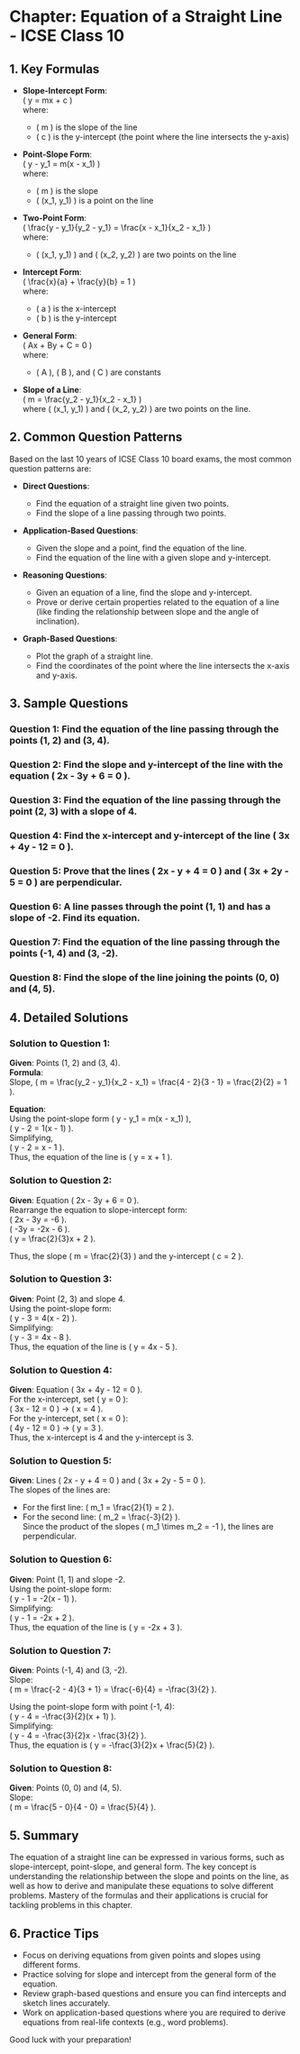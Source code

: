 # Chapter: Equation of a Straight Line - ICSE Class 10

## 1. Key Formulas

- **Slope-Intercept Form**:  
  \( y = mx + c \)  
  where:  
  - \( m \) is the slope of the line  
  - \( c \) is the y-intercept (the point where the line intersects the y-axis)

- **Point-Slope Form**:  
  \( y - y_1 = m(x - x_1) \)  
  where:  
  - \( m \) is the slope  
  - \( (x_1, y_1) \) is a point on the line

- **Two-Point Form**:  
  \( \frac{y - y_1}{y_2 - y_1} = \frac{x - x_1}{x_2 - x_1} \)  
  where:  
  - \( (x_1, y_1) \) and \( (x_2, y_2) \) are two points on the line

- **Intercept Form**:  
  \( \frac{x}{a} + \frac{y}{b} = 1 \)  
  where:  
  - \( a \) is the x-intercept  
  - \( b \) is the y-intercept

- **General Form**:  
  \( Ax + By + C = 0 \)  
  where:  
  - \( A \), \( B \), and \( C \) are constants

- **Slope of a Line**:  
  \( m = \frac{y_2 - y_1}{x_2 - x_1} \)  
  where \( (x_1, y_1) \) and \( (x_2, y_2) \) are two points on the line.

## 2. Common Question Patterns

Based on the last 10 years of ICSE Class 10 board exams, the most common question patterns are:

- **Direct Questions**:  
  - Find the equation of a straight line given two points.  
  - Find the slope of a line passing through two points.
  
- **Application-Based Questions**:  
  - Given the slope and a point, find the equation of the line.  
  - Find the equation of the line with a given slope and y-intercept.

- **Reasoning Questions**:  
  - Given an equation of a line, find the slope and y-intercept.  
  - Prove or derive certain properties related to the equation of a line (like finding the relationship between slope and the angle of inclination).

- **Graph-Based Questions**:  
  - Plot the graph of a straight line.  
  - Find the coordinates of the point where the line intersects the x-axis and y-axis.

## 3. Sample Questions

### Question 1: Find the equation of the line passing through the points (1, 2) and (3, 4).

### Question 2: Find the slope and y-intercept of the line with the equation \( 2x - 3y + 6 = 0 \).

### Question 3: Find the equation of the line passing through the point (2, 3) with a slope of 4.

### Question 4: Find the x-intercept and y-intercept of the line \( 3x + 4y - 12 = 0 \).

### Question 5: Prove that the lines \( 2x - y + 4 = 0 \) and \( 3x + 2y - 5 = 0 \) are perpendicular.

### Question 6: A line passes through the point (1, 1) and has a slope of -2. Find its equation.

### Question 7: Find the equation of the line passing through the points (-1, 4) and (3, -2).

### Question 8: Find the slope of the line joining the points (0, 0) and (4, 5).

## 4. Detailed Solutions

### Solution to Question 1:
**Given**: Points (1, 2) and (3, 4).  
**Formula**:  
Slope, \( m = \frac{y_2 - y_1}{x_2 - x_1} = \frac{4 - 2}{3 - 1} = \frac{2}{2} = 1 \).

**Equation**:  
Using the point-slope form \( y - y_1 = m(x - x_1) \),  
\( y - 2 = 1(x - 1) \).  
Simplifying,  
\( y - 2 = x - 1 \).  
Thus, the equation of the line is \( y = x + 1 \).

### Solution to Question 2:
**Given**: Equation \( 2x - 3y + 6 = 0 \).  
Rearrange the equation to slope-intercept form:  
\( 2x - 3y = -6 \).  
\( -3y = -2x - 6 \).  
\( y = \frac{2}{3}x + 2 \).

Thus, the slope \( m = \frac{2}{3} \) and the y-intercept \( c = 2 \).

### Solution to Question 3:
**Given**: Point (2, 3) and slope 4.  
Using the point-slope form:  
\( y - 3 = 4(x - 2) \).  
Simplifying:  
\( y - 3 = 4x - 8 \).  
Thus, the equation of the line is \( y = 4x - 5 \).

### Solution to Question 4:
**Given**: Equation \( 3x + 4y - 12 = 0 \).  
For the x-intercept, set \( y = 0 \):  
\( 3x - 12 = 0 \) → \( x = 4 \).  
For the y-intercept, set \( x = 0 \):  
\( 4y - 12 = 0 \) → \( y = 3 \).  
Thus, the x-intercept is 4 and the y-intercept is 3.

### Solution to Question 5:
**Given**: Lines \( 2x - y + 4 = 0 \) and \( 3x + 2y - 5 = 0 \).  
The slopes of the lines are:  
- For the first line: \( m_1 = \frac{2}{1} = 2 \).  
- For the second line: \( m_2 = \frac{-3}{2} \).  
Since the product of the slopes \( m_1 \times m_2 = -1 \), the lines are perpendicular.

### Solution to Question 6:
**Given**: Point (1, 1) and slope -2.  
Using the point-slope form:  
\( y - 1 = -2(x - 1) \).  
Simplifying:  
\( y - 1 = -2x + 2 \).  
Thus, the equation of the line is \( y = -2x + 3 \).

### Solution to Question 7:
**Given**: Points (-1, 4) and (3, -2).  
Slope:  
\( m = \frac{-2 - 4}{3 + 1} = \frac{-6}{4} = -\frac{3}{2} \).

Using the point-slope form with point (-1, 4):  
\( y - 4 = -\frac{3}{2}(x + 1) \).  
Simplifying:  
\( y - 4 = -\frac{3}{2}x - \frac{3}{2} \).  
Thus, the equation is \( y = -\frac{3}{2}x + \frac{5}{2} \).

### Solution to Question 8:
**Given**: Points (0, 0) and (4, 5).  
Slope:  
\( m = \frac{5 - 0}{4 - 0} = \frac{5}{4} \).

## 5. Summary

The equation of a straight line can be expressed in various forms, such as slope-intercept, point-slope, and general form. The key concept is understanding the relationship between the slope and points on the line, as well as how to derive and manipulate these equations to solve different problems. Mastery of the formulas and their applications is crucial for tackling problems in this chapter.

## 6. Practice Tips

- Focus on deriving equations from given points and slopes using different forms.
- Practice solving for slope and intercept from the general form of the equation.
- Review graph-based questions and ensure you can find intercepts and sketch lines accurately.
- Work on application-based questions where you are required to derive equations from real-life contexts (e.g., word problems).

Good luck with your preparation!
